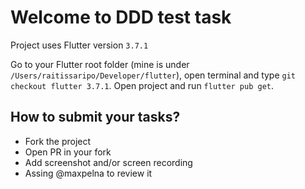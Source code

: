 # Welcome to DDD test task

Project uses Flutter version `3.7.1`

Go to your Flutter root folder (mine is under `/Users/raitissaripo/Developer/flutter`), open terminal and type `git checkout flutter 3.7.1`.
Open project and run `flutter pub get`.

## How to submit your tasks?
- Fork the project
- Open PR in your fork
- Add screenshot and/or screen recording
- Assing @maxpelna to review it

